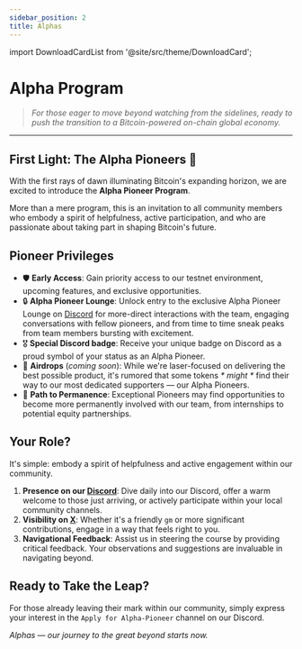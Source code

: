```yaml
---
sidebar_position: 2
title: Alphas
---
```


import DownloadCardList from '@site/src/theme/DownloadCard';

# Alpha Program

> _For those eager to move beyond watching from the sidelines, ready to push the transition to a Bitcoin-powered on-chain global economy._

---

## First Light: The Alpha Pioneers 🌅

With the first rays of dawn illuminating Bitcoin's expanding horizon, we are excited to introduce the **Alpha Pioneer Program**.

More than a mere program, this is an invitation to all community members who embody a spirit of helpfulness, active participation, and who are passionate about taking part in shaping Bitcoin's future.

## Pioneer Privileges

- 🛡️ **Early Access**: Gain priority access to our testnet environment, upcoming features, and exclusive opportunities.
- 🔒 **Alpha Pioneer Lounge**: Unlock entry to the exclusive Alpha Pioneer Lounge on [Discord](https://join.beyond.tech) for more-direct interactions with the team, engaging conversations with fellow pioneers, and from time to time sneak peaks from team members bursting with excitement.
- 🎖️ **Special Discord badge**: Receive your unique badge on Discord as a proud symbol of your status as an Alpha Pioneer.
- 🎁 **Airdrops** (_coming soon_): While we're laser-focused on delivering the best possible product, it's rumored that some tokens _\*_ _might_ _\*_ find their way to our most dedicated supporters — our Alpha Pioneers.
- 🤝 **Path to Permanence**: Exceptional Pioneers may find opportunities to become more permanently involved with our team, from internships to potential equity partnerships.

## Your Role?

It's simple: embody a spirit of helpfulness and active engagement within our community.

1. **Presence on our [Discord](https://join.beyond.tech)**: Dive daily into our Discord, offer a warm welcome to those just arriving, or actively participate within your local community channels.
2. **Visibility on [X](https://x.com/beyond__tech)**: Whether it's a friendly `gm` or more significant contributions, engage in a way that feels right to you.
3. **Navigational Feedback**: Assist us in steering the course by providing critical feedback. Your observations and suggestions are invaluable in navigating beyond.

## Ready to Take the Leap?

For those already leaving their mark within our community, simply express your interest in the `Apply for Alpha-Pioneer` channel on our Discord.

_Alphas — our journey to the great beyond starts now._
